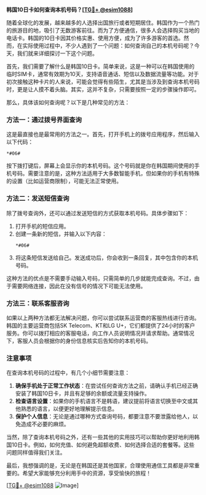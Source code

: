 **韩国10日卡如何查询本机号码？[[TG💪+ @esim1088](https://t.me/s/esim1088)]**

随着全球化的发展，越来越多的人选择出国旅行或者短期居住。韩国作为一个热门的旅游目的地，吸引了无数游客前往。而为了方便通信，很多人会选择购买当地的电话卡。韩国的10日卡因其价格实惠、使用方便，成为了许多游客的首选。然而，在实际使用过程中，不少人遇到了一个问题：如何查询自己的本机号码呢？今天，我们就来详细探讨一下这个问题。

首先，我们需要了解什么是韩国10日卡。简单来说，这是一种可以在韩国使用的临时SIM卡，通常有效期为10天，支持语音通话、短信以及数据流量等功能。对于初次接触这种卡片的人来说，可能会觉得有些陌生，尤其是当涉及到查询本机号码时，更是让人摸不着头脑。其实，这并不复杂，只需要按照一定的步骤操作即可。

那么，具体该如何查询呢？以下是几种常见的方法：

### 方法一：通过拨号界面查询

这是最直接也是最常用的方法之一。首先，打开手机上的拨号应用程序，然后输入以下代码：

```
*#06#
```

按下拨打键后，屏幕上会显示你的本机号码。这个号码就是你在韩国期间使用的手机号码。需要注意的是，这种方法适用于大多数智能手机，但如果你的手机有特殊的设置（比如运营商限制），可能无法正常使用。

### 方法二：发送短信查询

除了拨号查询外，还可以通过发送短信的方式获取本机号码。具体步骤如下：

1. 打开手机的短信应用。
2. 创建一条新的短信，并输入以下内容：
   ```
   *#06#
   ```
3. 将这条短信发送给自己。发送成功后，你会收到一条回复，其中包含你的本机号码。

这种方法的优点是不需要手动输入号码，只需简单的几步就能完成查询。不过，由于需要网络连接，因此在没有信号的情况下可能无法使用。

### 方法三：联系客服咨询

如果以上两种方法都无法解决问题，你可以尝试联系运营商的客服热线进行咨询。韩国的主要运营商包括SK Telecom、KT和LG U+，它们都提供了24小时的客户服务。你可以拨打相应的客服电话，向工作人员说明情况并请求帮助。通常情况下，客服人员会根据你的身份信息核实后告知你的本机号码。

### 注意事项

在查询本机号码的过程中，有几个小细节需要注意：

1. **确保手机处于正常工作状态**：在尝试任何查询方法之前，请确认手机已经正确安装了韩国10日卡，并且有足够的余额或流量支持操作。
2. **检查语言设置**：如果你的手机语言不是韩语，建议提前将语言切换至中文或其他熟悉的语言，以便更好地理解提示信息。
3. **保护个人信息**：无论是通过哪种方式查询号码，都要注意不要泄露给他人，以免造成不必要的麻烦。

当然，除了查询本机号码之外，还有一些其他的实用技巧可以帮助你更好地利用韩国10日卡。例如，如何充值、如何避免超额收费、如何选择合适的套餐等。这些问题同样值得我们关注。

最后，我想强调的是，无论是在韩国还是其他国家，合理使用通信工具都是非常重要的。希望大家能够充分利用手中的资源，享受愉快的旅程！

[[TG💪+ @esim1088](https://t.me/s/esim1088) ![Image](https://i.postimg.cc/4NQfJmqS/Snipaste-2025-05-13-00-14-12.png)]